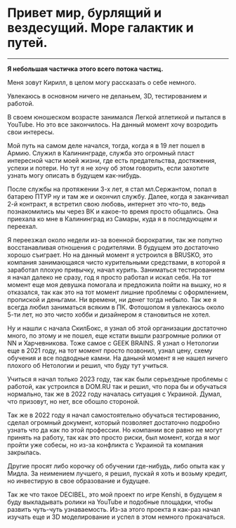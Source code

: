 # Привет мир, бурлящий и вездесущий. Море галактик и путей. 
* * *

**Я небольшая частичка этого всего потока частиц.**

Меня зовут Кирилл, в целом могу рассказать о себе немного. 

Увлекаюсь в основном ничего не деланьем, 3D, тестированием и работой.

В своем юношеском возрасте занимался Легкой атлетикой и пытался в YouTube. Но это все закончилось. 
На данный момент хочу возродить свои интересы. 

Мой путь на самом деле начался, тогда, когда я в 19 лет пошел в Армию. Служил в Калининграде, служба это огромный пласт интересной части моей жизни, где есть 
предательства, достяжения, успехи и потери. Но тут я не хочу об этом говорить, если захотите узнать могу описать в будущем как-нибудь. 

После службы на протяжении 3-х лет, я стал мл.Сержантом, попал в батарею ПТУР ну и там же и окончил службу.
Далее, когда я заканчивал 2-й контракт, я встретил свою любовь, интернет это что-то, ведь познакомились мы через ВК и какое-то время просто общались.
Она приехала ко мне в Калининград из Самары, куда я в последующем и переехал.

Я переезжал около недели из-за военной бюрократии, так же попутно восстанавливая отношения с родителями.
В будущем это достаточно хорошо съиграет. Но на данный момент я устроился в BRUSKO, это компания занимающаяся чисто курительными средствами, в которой я заработал плохую привычку, начал курить. 
Заниматься тестированием я начал далеко не сразу, год я просто работал и искал себя. 
На тот момент еще моя девушка помогала и предложила пойти на вышку, но я отказался, так как это на тот момент лишние проблемы с оформлением, пропиской и деньгами. Ни времени, ни денег тогда небыло. 
Так же я всегда любил заниматься всяким в ПК. Фотошопом я увлекаюсь около 5-ти лет, но это чисто хобби и дизайнером я становиться не хотел. 

Ну и нашли с начала СкилБокс, я узнал об этой организации достаточно много, по этому и не пошел, еще кстати вышли разгромные ролики от NN и Харчевникова. Тоже самое с GEEK BRAINS. 
Я узнал о Нетологии еще в 2021 году, на тот момент просто позвонил, узнал цену, схему обучения и все подводные камни. На данынй момент я не нашел ничего плохого об Нетологии и решил, что буду тут учиться. 

Учиться я начал только 2023 году, так как были серьездные проблемы с работой, как устроился в DOM.RU так и решил, что пора бы и обучаться нормально, так же в 2022 году началась ситуация с Украиной.
Думал, что призовут, но нет, все обошло стороной. 

Так же в 2022 году я начал самостоятельно обучаться тестированию, сделал огромный документ, который позволяет достаточно подробно узнать что да как по этой профессии. 
Но компании все равно не могут принять на работу, так как это просто риски, был момент, когда я мог пройти уже собесы, но из-за конфликта с Украиной та компания закрылась. 

Другие просят либо корочку об обучении где-нибудь, либо опыта как у Мидла. За неимением лучшего, я решил, пускай я хоть и возьму кредит, но инвестирую в свое образование и будущее. 

Так же что такое DECIBEL, это мой проект по игре Kenshi, в будущем я буду выкладывать ролики на YouTube и подобные площадки, чтобы развить чуть-чуть узнаваемость. 
Из-за этого проекта я как-раз начал изучать еще и 3D моделирование и успел в этом немного прокачаться. 